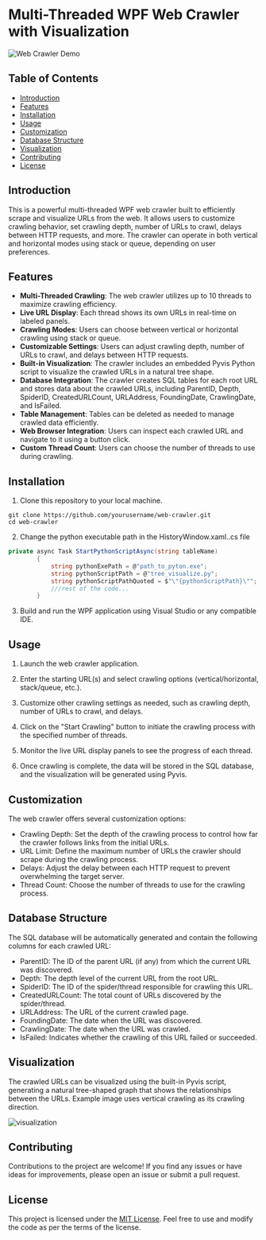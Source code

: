 # Multi-Threaded WPF Web Crawler with Visualization

![Web Crawler Demo](https://example.com/demo.gif)

## Table of Contents
- [Introduction](#introduction)
- [Features](#features)
- [Installation](#installation)
- [Usage](#usage)
- [Customization](#customization)
- [Database Structure](#database-structure)
- [Visualization](#visualization)
- [Contributing](#contributing)
- [License](#license)

## Introduction

This is a powerful multi-threaded WPF web crawler built to efficiently scrape and visualize URLs from the web. It allows users to customize crawling behavior, set crawling depth, number of URLs to crawl, delays between HTTP requests, and more. The crawler can operate in both vertical and horizontal modes using stack or queue, depending on user preferences.

## Features

- **Multi-Threaded Crawling**: The web crawler utilizes up to 10 threads to maximize crawling efficiency.
- **Live URL Display**: Each thread shows its own URLs in real-time on labeled panels.
- **Crawling Modes**: Users can choose between vertical or horizontal crawling using stack or queue.
- **Customizable Settings**: Users can adjust crawling depth, number of URLs to crawl, and delays between HTTP requests.
- **Built-in Visualization**: The crawler includes an embedded Pyvis Python script to visualize the crawled URLs in a natural tree shape.
- **Database Integration**: The crawler creates SQL tables for each root URL and stores data about the crawled URLs, including ParentID, Depth, SpiderID, CreatedURLCount, URLAddress, FoundingDate, CrawlingDate, and IsFailed.
- **Table Management**: Tables can be deleted as needed to manage crawled data efficiently.
- **Web Browser Integration**: Users can inspect each crawled URL and navigate to it using a button click.
- **Custom Thread Count**: Users can choose the number of threads to use during crawling.

## Installation

1. Clone this repository to your local machine.
```
git clone https://github.com/yourusername/web-crawler.git
cd web-crawler
```

2. Change the python executable path in the  HistoryWindow.xaml..cs file
```C#
private async Task StartPythonScriptAsync(string tableName)
        {
            string pythonExePath = @"path_to_pyton.exe";
            string pythonScriptPath = @"tree_visualize.py";
            string pythonScriptPathQuoted = $"\"{pythonScriptPath}\"";
            ///rest of the code...
        }
```

3. Build and run the WPF application using Visual Studio or any compatible IDE.

## Usage

1. Launch the web crawler application.

2. Enter the starting URL(s) and select crawling options (vertical/horizontal, stack/queue, etc.).

3. Customize other crawling settings as needed, such as crawling depth, number of URLs to crawl, and delays.

4. Click on the "Start Crawling" button to initiate the crawling process with the specified number of threads.

5. Monitor the live URL display panels to see the progress of each thread.

6. Once crawling is complete, the data will be stored in the SQL database, and the visualization will be generated using Pyvis.

## Customization

The web crawler offers several customization options:

- Crawling Depth: Set the depth of the crawling process to control how far the crawler follows links from the initial URLs.
- URL Limit: Define the maximum number of URLs the crawler should scrape during the crawling process.
- Delays: Adjust the delay between each HTTP request to prevent overwhelming the target server.
- Thread Count: Choose the number of threads to use for the crawling process.

## Database Structure

The SQL database will be automatically generated and contain the following columns for each crawled URL:

- ParentID: The ID of the parent URL (if any) from which the current URL was discovered.
- Depth: The depth level of the current URL from the root URL.
- SpiderID: The ID of the spider/thread responsible for crawling this URL.
- CreatedURLCount: The total count of URLs discovered by the spider/thread.
- URLAddress: The URL of the current crawled page.
- FoundingDate: The date when the URL was discovered.
- CrawlingDate: The date when the URL was crawled.
- IsFailed: Indicates whether the crawling of this URL failed or succeeded.

## Visualization

The crawled URLs can be visualized using the built-in Pyvis script, generating a natural tree-shaped graph that shows the relationships between the URLs. Example image uses vertical crawling as its crawling direction.

![visualization](https://github.com/UlasTanErsoyak/web_crawler/assets/92662728/a767147b-f697-4dad-9bfb-408d56b818d9)

## Contributing

Contributions to the project are welcome! If you find any issues or have ideas for improvements, please open an issue or submit a pull request.

## License

This project is licensed under the [MIT License](https://opensource.org/licenses/MIT). Feel free to use and modify the code as per the terms of the license.
